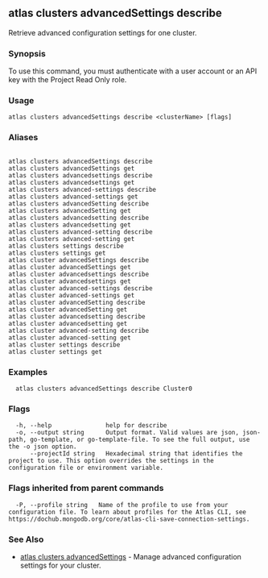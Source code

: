 ## atlas clusters advancedSettings describe

Retrieve advanced configuration settings for one cluster.


### Synopsis

To use this command, you must authenticate with a user account or an API key with the Project Read Only role.


### Usage
```
atlas clusters advancedSettings describe <clusterName> [flags]
```

### Aliases
```

atlas clusters advancedSettings describe
atlas clusters advancedSettings get
atlas clusters advancedsettings describe
atlas clusters advancedsettings get
atlas clusters advanced-settings describe
atlas clusters advanced-settings get
atlas clusters advancedSetting describe
atlas clusters advancedSetting get
atlas clusters advancedsetting describe
atlas clusters advancedsetting get
atlas clusters advanced-setting describe
atlas clusters advanced-setting get
atlas clusters settings describe
atlas clusters settings get
atlas cluster advancedSettings describe
atlas cluster advancedSettings get
atlas cluster advancedsettings describe
atlas cluster advancedsettings get
atlas cluster advanced-settings describe
atlas cluster advanced-settings get
atlas cluster advancedSetting describe
atlas cluster advancedSetting get
atlas cluster advancedsetting describe
atlas cluster advancedsetting get
atlas cluster advanced-setting describe
atlas cluster advanced-setting get
atlas cluster settings describe
atlas cluster settings get
```

### Examples

```
  atlas clusters advancedSettings describe Cluster0
```


### Flags

```
  -h, --help               help for describe
  -o, --output string      Output format. Valid values are json, json-path, go-template, or go-template-file. To see the full output, use the -o json option.
      --projectId string   Hexadecimal string that identifies the project to use. This option overrides the settings in the configuration file or environment variable.

```


### Flags inherited from parent commands

```
  -P, --profile string   Name of the profile to use from your configuration file. To learn about profiles for the Atlas CLI, see https://dochub.mongodb.org/core/atlas-cli-save-connection-settings.

```

### See Also


* [atlas clusters advancedSettings](atlas_clusters_advancedSettings.md)	- Manage advanced configuration settings for your cluster.



